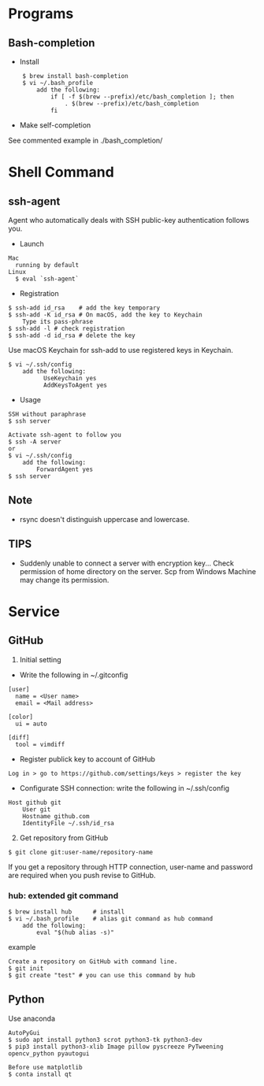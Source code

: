 # Programs
## Bash-completion
- Install
```
    $ brew install bash-completion
    $ vi ~/.bash_profile
        add the following:
            if [ -f $(brew --prefix)/etc/bash_completion ]; then
                . $(brew --prefix)/etc/bash_completion
            fi
```

- Make self-completion

See commented example in ./bash_completion/

# Shell Command
## ssh-agent
Agent who automatically deals with SSH public-key authentication follows you.

- Launch
```
Mac
  running by default
Linux
  $ eval `ssh-agent` 
```

- Registration
```
$ ssh-add id_rsa    # add the key temporary
$ ssh-add -K id_rsa # On macOS, add the key to Keychain
    Type its pass-phrase
$ ssh-add -l # check registration
$ ssh-add -d id_rsa # delete the key
```

Use macOS Keychain for ssh-add to use registered keys in Keychain.
```
$ vi ~/.ssh/config
    add the following:
          UseKeychain yes
          AddKeysToAgent yes
```

- Usage
```
SSH without paraphrase
$ ssh server

Activate ssh-agent to follow you
$ ssh -A server
or
$ vi ~/.ssh/config
    add the following:
        ForwardAgent yes
$ ssh server
```

## Note
- rsync doesn't distinguish uppercase and lowercase.

## TIPS
- Suddenly unable to connect a server with encryption key... Check permission of home directory on the server. Scp from Windows Machine may change its permission.

# Service
## GitHub
1. Initial setting
- Write the following in ~/.gitconfig
```
[user]
  name = <User name>
  email = <Mail address>

[color]
  ui = auto

[diff]
  tool = vimdiff
```
- Register publick key to account of GitHub

`Log in > go to https://github.com/settings/keys > register the key`

- Configurate SSH connection: write the following in ~/.ssh/config
```
Host github git
    User git
    Hostname github.com
    IdentityFile ~/.ssh/id_rsa
```

2. Get repository from GitHub
```
$ git clone git:user-name/repository-name
```
If you get a repository through HTTP connection, user-name and password are required when you push revise to GitHub.

### hub: extended git command
```
$ brew install hub      # install
$ vi ~/.bash_profile    # alias git command as hub command
    add the following:
        eval "$(hub alias -s)"
```

example
```
Create a repository on GitHub with command line.
$ git init
$ git create "test" # you can use this command by hub
```

## Python
Use anaconda
```
AutoPyGui
$ sudo apt install python3 scrot python3-tk python3-dev
$ pip3 install python3-xlib Image pillow pyscreeze PyTweening opencv_python pyautogui

Before use matplotlib
$ conta install qt
```
